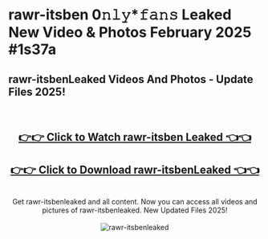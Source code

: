 # rawr-itsben 0𝚗𝚕𝚢*𝚏𝚊𝚗𝚜 Leaked New Video & Photos February 2025 #1s37a

<h2>rawr-itsbenLeaked Videos And Photos - Update Files 2025!</h2>
<br>
<div align="center">
<h2><a href="https://mediaupload.pro?title=rawr-itsben&ref=11F" rel="nofollow">👉👉 Click to Watch rawr-itsben Leaked 👈👈</a></h2>
<h2><a href="https://mediaupload.pro?title=rawr-itsben&ref=11F" rel="nofollow">👉👉 Click to Download rawr-itsbenLeaked 👈👈</a></h2>
<br>
Get rawr-itsbenleaked and all content. Now you can access all videos and pictures of rawr-itsbenleaked. New Updated Files 2025!
<br>
<br>
<a href="https://mediaupload.pro?title=rawr-itsben&ref=11F" rel="nofollow" data-target="animated-image.originalLink"><img src="https://i.ibb.co/Gkj2r4b/banner.png" alt="rawr-itsbenleaked" style="max-width: 100%; display: inline-block;" data-target="animated-image.originalImage"></a>
</div>
<br>

